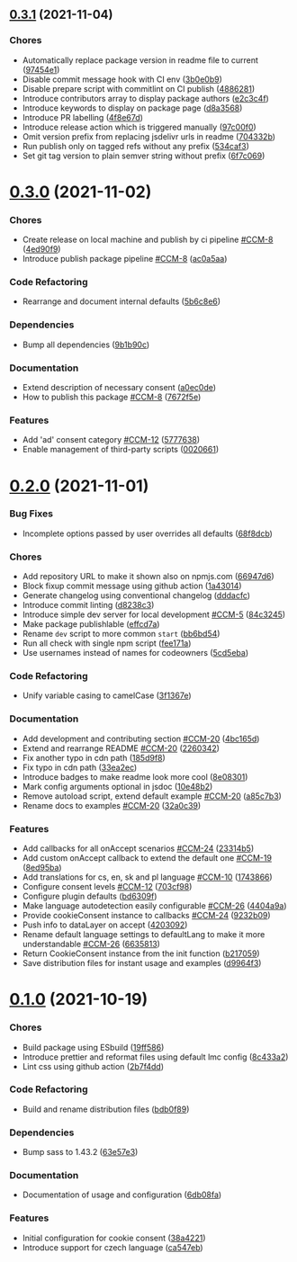 
<a name="0.3.1"></a>
## [0.3.1](https://github.com/projects/lmc-eu/repos/cookie-consent-manager/compare/diff?targetBranch=refs%2Ftags%2F0.3.0&sourceBranch=refs%2Ftags%2F0.3.1) (2021-11-04)


### Chores


* Automatically replace package version in readme file to current ([97454e1](https://github.com/projects/lmc-eu/repos/cookie-consent-manager/commits/97454e1))
* Disable commit message hook with CI env ([3b0e0b9](https://github.com/projects/lmc-eu/repos/cookie-consent-manager/commits/3b0e0b9))
* Disable prepare script with commitlint on CI publish ([4886281](https://github.com/projects/lmc-eu/repos/cookie-consent-manager/commits/4886281))
* Introduce contributors array to display package authors ([e2c3c4f](https://github.com/projects/lmc-eu/repos/cookie-consent-manager/commits/e2c3c4f))
* Introduce keywords to display on package page ([d8a3568](https://github.com/projects/lmc-eu/repos/cookie-consent-manager/commits/d8a3568))
* Introduce PR labelling ([4f8e67d](https://github.com/projects/lmc-eu/repos/cookie-consent-manager/commits/4f8e67d))
* Introduce release action which is triggered manually ([97c00f0](https://github.com/projects/lmc-eu/repos/cookie-consent-manager/commits/97c00f0))
* Omit version prefix from replacing jsdelivr urls in readme ([704332b](https://github.com/projects/lmc-eu/repos/cookie-consent-manager/commits/704332b))
* Run publish only on tagged refs without any prefix ([534caf3](https://github.com/projects/lmc-eu/repos/cookie-consent-manager/commits/534caf3))
* Set git tag version to plain semver string without prefix ([6f7c069](https://github.com/projects/lmc-eu/repos/cookie-consent-manager/commits/6f7c069))

<a name="0.3.0"></a>
# [0.3.0](https://github.com/projects/lmc-eu/repos/cookie-consent-manager/compare/diff?targetBranch=refs%2Ftags%2F0.2.0&sourceBranch=refs%2Ftags%2F0.3.0) (2021-11-02)


### Chores


* Create release on local machine and publish by ci pipeline [#CCM-8](https://github.com/lmc-eu/cookie-consent-manager/issues/CCM-8) ([4ed90f9](https://github.com/projects/lmc-eu/repos/cookie-consent-manager/commits/4ed90f9))
* Introduce publish package pipeline [#CCM-8](https://github.com/lmc-eu/cookie-consent-manager/issues/CCM-8) ([ac0a5aa](https://github.com/projects/lmc-eu/repos/cookie-consent-manager/commits/ac0a5aa))
### Code Refactoring


* Rearrange and document internal defaults ([5b6c8e6](https://github.com/projects/lmc-eu/repos/cookie-consent-manager/commits/5b6c8e6))
### Dependencies


* Bump all dependencies ([9b1b90c](https://github.com/projects/lmc-eu/repos/cookie-consent-manager/commits/9b1b90c))
### Documentation


* Extend description of necessary consent ([a0ec0de](https://github.com/projects/lmc-eu/repos/cookie-consent-manager/commits/a0ec0de))
* How to publish this package [#CCM-8](https://github.com/lmc-eu/cookie-consent-manager/issues/CCM-8) ([7672f5e](https://github.com/projects/lmc-eu/repos/cookie-consent-manager/commits/7672f5e))
### Features


* Add 'ad' consent category [#CCM-12](https://github.com/lmc-eu/cookie-consent-manager/issues/CCM-12) ([5777638](https://github.com/projects/lmc-eu/repos/cookie-consent-manager/commits/5777638))
* Enable management of third-party scripts ([0020661](https://github.com/projects/lmc-eu/repos/cookie-consent-manager/commits/0020661))

<a name="0.2.0"></a>
# [0.2.0](https://github.com/projects/lmc-eu/repos/cookie-consent-manager/compare/diff?targetBranch=refs%2Ftags%2F0.1.0&sourceBranch=refs%2Ftags%2F0.2.0) (2021-11-01)


### Bug Fixes


* Incomplete options passed by user overrides all defaults ([68f8dcb](https://github.com/projects/lmc-eu/repos/cookie-consent-manager/commits/68f8dcb))
### Chores


* Add repository URL to make it shown also on npmjs.com ([66947d6](https://github.com/projects/lmc-eu/repos/cookie-consent-manager/commits/66947d6))
* Block fixup commit message using github action ([1a43014](https://github.com/projects/lmc-eu/repos/cookie-consent-manager/commits/1a43014))
* Generate changelog using conventional changelog ([dddacfc](https://github.com/projects/lmc-eu/repos/cookie-consent-manager/commits/dddacfc))
* Introduce commit linting ([d8238c3](https://github.com/projects/lmc-eu/repos/cookie-consent-manager/commits/d8238c3))
* Introduce simple dev server for local development [#CCM-5](https://github.com/lmc-eu/cookie-consent-manager/issues/CCM-5) ([84c3245](https://github.com/projects/lmc-eu/repos/cookie-consent-manager/commits/84c3245))
* Make package publishlable ([effcd7a](https://github.com/projects/lmc-eu/repos/cookie-consent-manager/commits/effcd7a))
* Rename `dev` script to more common `start` ([bb6bd54](https://github.com/projects/lmc-eu/repos/cookie-consent-manager/commits/bb6bd54))
* Run all check with single npm script ([fee171a](https://github.com/projects/lmc-eu/repos/cookie-consent-manager/commits/fee171a))
* Use usernames instead of names for codeowners ([5cd5eba](https://github.com/projects/lmc-eu/repos/cookie-consent-manager/commits/5cd5eba))
### Code Refactoring


* Unify variable casing to camelCase ([3f1367e](https://github.com/projects/lmc-eu/repos/cookie-consent-manager/commits/3f1367e))
### Documentation


* Add development and contributing section [#CCM-20](https://github.com/lmc-eu/cookie-consent-manager/issues/CCM-20) ([4bc165d](https://github.com/projects/lmc-eu/repos/cookie-consent-manager/commits/4bc165d))
* Extend and rearrange README [#CCM-20](https://github.com/lmc-eu/cookie-consent-manager/issues/CCM-20) ([2260342](https://github.com/projects/lmc-eu/repos/cookie-consent-manager/commits/2260342))
* Fix another typo in cdn path ([185d9f8](https://github.com/projects/lmc-eu/repos/cookie-consent-manager/commits/185d9f8))
* Fix typo in cdn path ([33ea2ec](https://github.com/projects/lmc-eu/repos/cookie-consent-manager/commits/33ea2ec))
* Introduce badges to make readme look more cool ([8e08301](https://github.com/projects/lmc-eu/repos/cookie-consent-manager/commits/8e08301))
* Mark config arguments optional in jsdoc ([10e48b2](https://github.com/projects/lmc-eu/repos/cookie-consent-manager/commits/10e48b2))
* Remove autoload script, extend default example [#CCM-20](https://github.com/lmc-eu/cookie-consent-manager/issues/CCM-20) ([a85c7b3](https://github.com/projects/lmc-eu/repos/cookie-consent-manager/commits/a85c7b3))
* Rename docs to examples [#CCM-20](https://github.com/lmc-eu/cookie-consent-manager/issues/CCM-20) ([32a0c39](https://github.com/projects/lmc-eu/repos/cookie-consent-manager/commits/32a0c39))
### Features


* Add callbacks for all onAccept scenarios [#CCM-24](https://github.com/lmc-eu/cookie-consent-manager/issues/CCM-24) ([23314b5](https://github.com/projects/lmc-eu/repos/cookie-consent-manager/commits/23314b5))
* Add custom onAccept callback to extend the default one [#CCM-19](https://github.com/lmc-eu/cookie-consent-manager/issues/CCM-19) ([8ed95ba](https://github.com/projects/lmc-eu/repos/cookie-consent-manager/commits/8ed95ba))
* Add translations for cs, en, sk and pl language [#CCM-10](https://github.com/lmc-eu/cookie-consent-manager/issues/CCM-10) ([1743866](https://github.com/projects/lmc-eu/repos/cookie-consent-manager/commits/1743866))
* Configure consent levels [#CCM-12](https://github.com/lmc-eu/cookie-consent-manager/issues/CCM-12) ([703cf98](https://github.com/projects/lmc-eu/repos/cookie-consent-manager/commits/703cf98))
* Configure plugin defaults ([bd6309f](https://github.com/projects/lmc-eu/repos/cookie-consent-manager/commits/bd6309f))
* Make language autodetection easily configurable [#CCM-26](https://github.com/lmc-eu/cookie-consent-manager/issues/CCM-26) ([4404a9a](https://github.com/projects/lmc-eu/repos/cookie-consent-manager/commits/4404a9a))
* Provide cookieConsent instance to callbacks [#CCM-24](https://github.com/lmc-eu/cookie-consent-manager/issues/CCM-24) ([9232b09](https://github.com/projects/lmc-eu/repos/cookie-consent-manager/commits/9232b09))
* Push info to dataLayer on accept ([4203092](https://github.com/projects/lmc-eu/repos/cookie-consent-manager/commits/4203092))
* Rename default language settings to defaultLang to make it more understandable [#CCM-26](https://github.com/lmc-eu/cookie-consent-manager/issues/CCM-26) ([6635813](https://github.com/projects/lmc-eu/repos/cookie-consent-manager/commits/6635813))
* Return CookieConsent instance from the init function ([b217059](https://github.com/projects/lmc-eu/repos/cookie-consent-manager/commits/b217059))
* Save distribution files for instant usage and examples ([d9964f3](https://github.com/projects/lmc-eu/repos/cookie-consent-manager/commits/d9964f3))

<a name="0.1.0"></a>
# [0.1.0](https://github.com/projects/lmc-eu/repos/cookie-consent-manager/compare/diff?targetBranch=refs%2Ftags%2F19ff586&sourceBranch=refs%2Ftags%2F0.1.0) (2021-10-19)


### Chores


* Build package using ESbuild ([19ff586](https://github.com/projects/lmc-eu/repos/cookie-consent-manager/commits/19ff586))
* Introduce prettier and reformat files using default lmc config ([8c433a2](https://github.com/projects/lmc-eu/repos/cookie-consent-manager/commits/8c433a2))
* Lint css using github action ([2b7f4dd](https://github.com/projects/lmc-eu/repos/cookie-consent-manager/commits/2b7f4dd))
### Code Refactoring


* Build and rename distribution files ([bdb0f89](https://github.com/projects/lmc-eu/repos/cookie-consent-manager/commits/bdb0f89))
### Dependencies


* Bump sass to 1.43.2 ([63e57e3](https://github.com/projects/lmc-eu/repos/cookie-consent-manager/commits/63e57e3))
### Documentation


* Documentation of usage and configuration ([6db08fa](https://github.com/projects/lmc-eu/repos/cookie-consent-manager/commits/6db08fa))
### Features


* Initial configuration for cookie consent ([38a4221](https://github.com/projects/lmc-eu/repos/cookie-consent-manager/commits/38a4221))
* Introduce support for czech language ([ca547eb](https://github.com/projects/lmc-eu/repos/cookie-consent-manager/commits/ca547eb))
